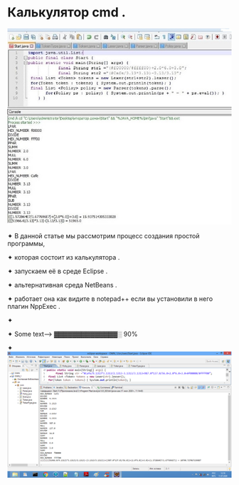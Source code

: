 # Калькулятор cmd .
![](start.png)

✦  В данной статье мы рассмотрим процесс создания простой программы,

✦  которая состоит из  калькулятора .

✦ запускаем  её в среде  Eclipse . 

✦ альтернативная среда NetBeans .

✦ работает она как видите в notepad++ если вы установили в него плагин NppExec .

✦       		 

✦ Some  text-->  ▓▓▓▓▓▓▓▓▓▓▓▓▓▓░ 90%  

✦
![](startRU.png)